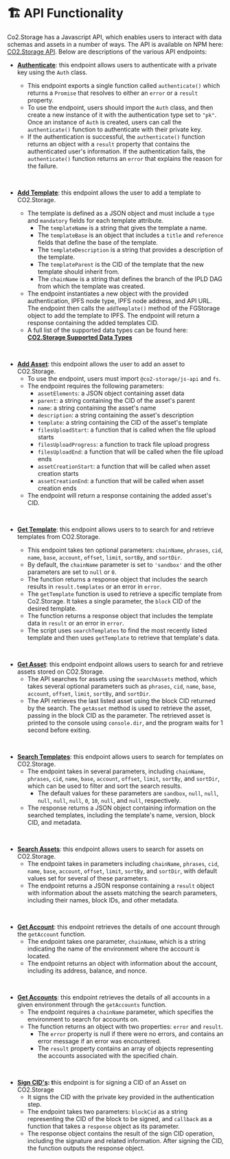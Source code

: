 # 🏗 API Functionality

Co2.Storage has a Javascript API, which enables users to interact with data schemas and assets in a number of ways. The API is available on NPM here: [CO2.Storage API](https://www.npmjs.com/package/@co2-storage/js-api). Below are descriptions of the various API endpoints:

* [**Authenticate**](https://github.com/protocol/co2-storage/blob/main/cli/src/examples/authenticate.js): this endpoint allows users to authenticate with a private key using the `Auth` class.

    * This endpoint exports a single function called `authenticate()` which returns a `Promise` that resolves to either an `error` or a `result` property.
    * To use the endpoint, users should import the `Auth` class, and then create a new instance of it with the authentication type set to `"pk"`. Once an instance of `Auth` is created, users can call the `authenticate()` function to authenticate with their private key.
    * If the authentication is successful, the `authenticate()` function returns an object with a `result` property that contains the authenticated user's information. If the authentication fails, the `authenticate()` function returns an `error` that explains the reason for the failure.
<br>

* [**Add Template**](https://github.com/protocol/co2-storage/blob/main/cli/src/examples/add\_template.js): this endpoint allows the user to add a template to CO2.Storage.

    * The template is defined as a JSON object and must include a `type` and `mandatory` fields for each template attribute.&#x20;
      * The `templateName` is a string that gives the template a name.
      * The `templateBase` is an object that includes a `title` and `reference` fields that define the base of the template.
      * The `templateDescription` is a string that provides a description of the template.
      * The `templateParent` is the CID of the template that the new template should inherit from.
      * &#x20;The `chainName` is a string that defines the branch of the IPLD DAG from which the template was created.
    * The endpoint instantiates a new object with the provided authentication, IPFS node type, IPFS node address, and API URL. The endpoint then calls the `addTemplate()` method of the FGStorage object to add the template to IPFS. The endpoint will return a response containing the added templates CID.
    * A full list of the supported data types can be found here: [**CO2.Storage Supported Data Types**](https://github.com/protocol/co2\_storage\_schemas/blob/main/Schemas/Instructions.md#currently-supported-data-types)
<br>

* [**Add Asset**](https://github.com/protocol/co2-storage/blob/main/cli/src/examples/add\_asset.js): this endpoint allows the user to add an asset to CO2.Storage.
  * To use the endpoint, users must import `@co2-storage/js-api` and `fs`.
  * The endpoint requires the following parameters:
    * `assetElements`: a JSON object containing asset data
    * `parent`: a string containing the CID of the asset's parent
    * `name`: a string containing the asset's name
    * `description`: a string containing the asset's description
    * `template`: a string containing the CID of the asset's template
    * `filesUploadStart`: a function that is called when the file upload starts&#x20;
    * `filesUploadProgress`: a function to track file upload progress
    * `filesUploadEnd`: a function that will be called when the file upload ends
    * `assetCreationStart`: a function that will be called when asset creation starts
    * `assetCreationEnd`: a function that will be called when asset creation ends
  * The endpoint will return a response containing the added asset's CID.
<br>

* [**Get Template**](https://github.com/protocol/co2-storage/blob/main/cli/src/examples/get\_template.js): this endpoint allows users to to search for and retrieve templates from CO2.Storage.

    * This endpoint takes ten optional parameters: `chainName`, `phrases`, `cid`, `name`, `base`, `account`, `offset`, `limit`, `sortBy`, and `sortDir`.
    * By default, the `chainName` parameter is set to `'sandbox'` and the other parameters are set to `null` or `0`.
    * The function returns a response object that includes the search results in `result.templates` or an error in `error`.
    * The `getTemplate` function is used to retrieve a specific template from Co2.Storage. It takes a single parameter, the `block` CID of the desired template.
    * The function returns a response object that includes the template data in `result` or an error in `error`.
    * The script uses `searchTemplates` to find the most recently listed template and then uses `getTemplate` to retrieve that template's data. 
<br>

* [**Get Asset**](https://github.com/protocol/co2-storage/blob/main/cli/src/examples/get\_asset.js): this endpoint endpoint allows users to search for and retrieve assets stored on CO2.Storage.
  * The API searches for assets using the `searchAssets` method, which takes several optional parameters such as `phrases`, `cid`, `name`, `base`, `account`, `offset`, `limit`, `sortBy`, and `sortDir`.
  * The API retrieves the last listed asset using the block CID returned by the search. The `getAsset` method is used to retrieve the asset, passing in the block CID as the parameter. The retrieved asset is printed to the console using `console.dir`, and the program waits for 1 second before exiting. 
<br>

* [**Search Templates**](https://github.com/protocol/co2-storage/blob/main/cli/src/examples/search\_templates.js): this endpoint allows users to search for templates on CO2.Storage.
  * The endpoint takes in several parameters, including `chainName`, `phrases`, `cid`, `name`, `base`, `account`, `offset`, `limit`, `sortBy`, and `sortDir`, which can be used to filter and sort the search results.
    * The default values for these parameters are `sandbox`, `null`, `null`, `null`, `null`, `null`, `0`, `10`, `null`, and `null`, respectively.
  * The response returns a JSON object containing information on the searched templates, including the template's name, version, block CID, and metadata.
<br>

* [**Search Assets**](https://github.com/protocol/co2-storage/blob/main/cli/src/examples/search\_assets.js): this endpoint allows users to search for assets on CO2.Storage.
  * The endpoint takes in parameters including `chainName`, `phrases`, `cid`, `name`, `base`, `account`, `offset`, `limit`, `sortBy`, and `sortDir`, with default values set for several of these parameters.
  * The endpoint returns a JSON response containing a `result` object with information about the assets matching the search parameters, including their names, block IDs, and other metadata. 
<br>

* [**Get Account**](https://github.com/protocol/co2-storage/blob/main/cli/src/examples/get\_account.js): this endpoint retrieves the details of one account through the `getAccount` function.
  * The endpoint takes one parameter, `chainName`, which is a string indicating the name of the environment where the account is located.
  * The endpoint returns an object with information about the account, including its address, balance, and nonce. 
<br>

* [**Get Accounts**](https://github.com/protocol/co2-storage/blob/main/cli/src/examples/get\_accounts.js): this endpoint retrieves the details of all accounts in a given environment through the `getAccounts` function.
  * The endpoint requires a `chainName` parameter, which specifies the environment to search for accounts on. 
  * The function returns an object with two properties: `error` and `result`.
    * The `error` property is null if there were no errors, and contains an error message if an error was encountered.
    * The `result` property contains an array of objects representing the accounts associated with the specified chain.
<br>

* [**Sign CID's**](https://github.com/protocol/co2-storage/blob/main/cli/src/examples/sign\_cid.js)**: t**his endpoint is for signing a CID of an Asset on CO2.Storage
  * It signs the CID with the private key provided in the authentication step.
  * The endpoint takes two parameters: `blockCid` as a string representing the CID of the block to be signed, and `callback` as a function that takes a `response` object as its parameter.
  * The response object contains the result of the sign CID operation, including the signature and related information. After signing the CID, the function outputs the response object.

